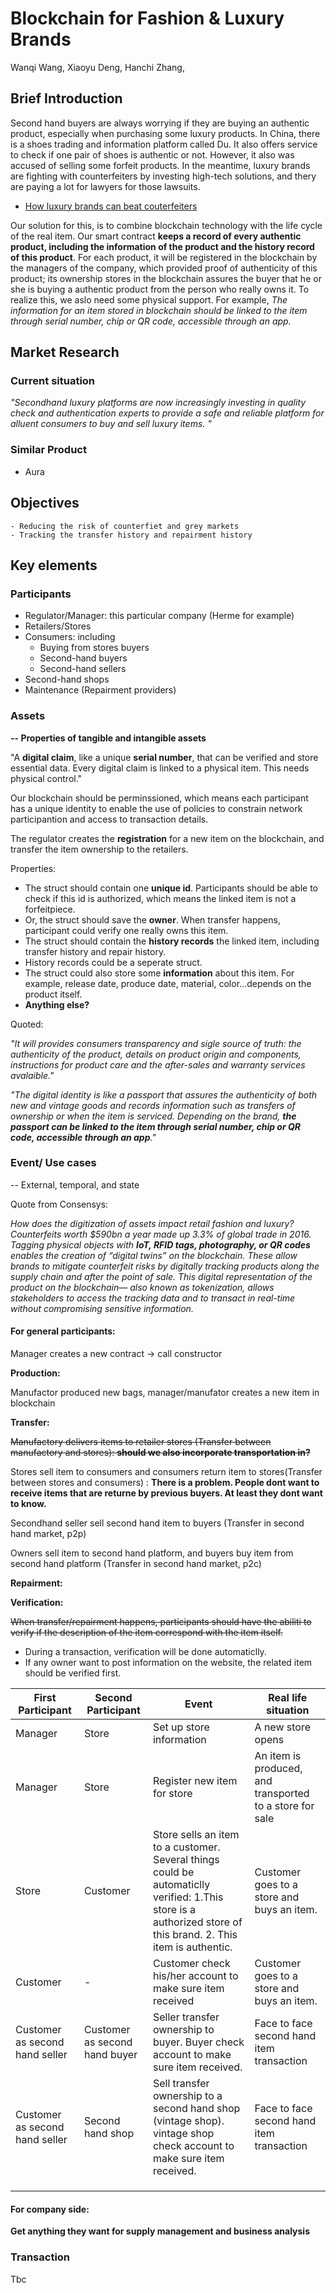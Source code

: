 # Blockchain for Fashion & Luxury Brands

Wanqi Wang, Xiaoyu Deng, Hanchi Zhang,

## Brief Introduction

Second hand buyers are always worrying if they are buying an authentic product, especially when purchasing some luxury products. In China, there is a shoes trading and information platform called Du. It also offers service to check if one pair of shoes is authentic or not. However, it also was accused of selling some forfeit products. In the meantime, luxury brands are fighting with counterfeiters by investing high-tech solutions, and thery are paying a lot for lawyers for those lawsuits.

- [How luxury brands can beat couterfeiters](https://hbr.org/2019/05/how-luxury-brands-can-beat-counterfeiters)

Our solution for this, is to combine blockchain technology with the life cycle of the real item. Our smart contract **keeps a record of every authentic product, including the information of the product and the history record of this product**. For each product, it will be registered in the blockchain by the managers of the company, which provided proof of authenticity of this product; its ownership stores in the blockchain assures the buyer that he or she is buying a authentic product from the person who really owns it. To realize this, we aslo need some physical support. For example, *The information for an item stored in blockchain should be linked to the item through serial number, chip or QR code, accessible through an app.*



## Market Research

### Current situation

*"Secondhand luxury platforms are now increasingly investing in quality check and authentication experts to provide a safe and reliable platform for alluent consumers to buy and sell luxury items. "*

### Similar Product

- Aura

	

## Objectives

	- Reducing the risk of counterfiet and grey markets
	- Tracking the transfer history and repairment history

## Key elements

### Participants

- Regulator/Manager: this particular company (Herme for example)
- Retailers/Stores
- Consumers: including
	- Buying from stores buyers
	- Second-hand buyers
	- Second-hand sellers
- Second-hand shops
- Maintenance (Repairment providers)

### Assets

**-- Properties of tangible and intangible assets**

"A **digital claim**, like a unique **serial number**, that can be verified and store essential data. Every digital claim is linked to a physical item. This needs physical control."

Our blockchain should be perminssioned, which means each participant has a unique identity to enable the use of policies to constrain network participantion and access to transaction details.

The regulator creates the **registration** for a new item on the blockchain, and transfer the item ownership to the retailers.

Properties:

- The struct should contain one **unique id**. Participants should be able to check if this id is authorized, which means the linked item is not a forfeitpiece.
- Or, the struct should save the **owner**. When transfer happens, participant could verify one really owns this item.
- The struct should contain the **history records** the linked item, including transfer history and repair history.
- History records could be a seperate struct.
- The struct could also store some **information** about this item. For example, release date, produce date, material, color...depends on the product itself.
- **Anything else?**

Quoted:

*"It will provides consumers transparency and sigle source of truth: the authenticity of the product, details on product origin and components, instructions for product care and the after-sales and warranty services avalaible."*

*"The digital identity is like a passport that assures the authenticity of both new and vintage goods and records information such as transfers of ownership or when the item is serviced. Depending on the brand, **the passport can be linked to the item through serial number, chip or QR code, accessible through an app**."*

### Event/ Use cases

-- External, temporal, and state

Quote from Consensys:

*How does the digitization of assets impact retail fashion and luxury? Counterfeits worth $590bn a year made up 3.3% of global trade in 2016. Tagging physical objects with **IoT, RFID tags, photography, or QR codes** enables the creation of “digital twins” on the blockchain. These allow brands to mitigate counterfeit risks by digitally tracking products along the supply chain and after the point of sale. This digital representation of the product on the blockchain— also known as tokenization, allows stakeholders to access the tracking data and to transact in real-time without compromising sensitive information.*

#### For general participants:

Manager creates a new contract -> call constructor

**Production:** 

Manufactor produced new bags, manager/manufator creates a new item in blockchain

**Transfer:** 

~~Manufactory delivers items to retailer stores (Transfer between manufactory and stores): **should we also incorporate transportation in?**~~

Stores sell item to consumers and consumers return item to stores(Transfer between stores and consumers) : **There is a problem. People dont want to receive items that are returne by previous buyers. At least they dont want to know.**

Secondhand seller sell second hand item to buyers (Transfer in second hand market, p2p)

Owners sell item to second hand platform, and buyers buy item from second hand platform (Transfer in second hand market, p2c)

**Repairment:**

**Verification:** 

~~When transfer/repairment happens, participants should have the abiliti to verify if the description of the item correspond with the item itself.~~ 

- During a transaction, verification will be done automaticlly.
- If any owner want to post information on the website, the related item should be verified first.

| First Participant              | Second Participant            | Event                                                        | Real life situation                                      |
| ------------------------------ | ----------------------------- | ------------------------------------------------------------ | -------------------------------------------------------- |
| Manager                        | Store                         | Set up store information                                     | A new store opens                                        |
| Manager                        | Store                         | Register new item for store                                  | An item is produced, and transported to a store for sale |
| Store                          | Customer                      | Store sells an item to a customer. Several things could be automaticlly verified: 1.This store is a authorized store of this brand. 2. This item is authentic. | Customer goes to a store and buys an item.               |
| Customer                       | -                             | Customer check his/her account to make sure item received    | Customer goes to a store and buys an item.               |
| Customer as second hand seller | Customer as second hand buyer | Seller transfer ownership to buyer. Buyer check account to make sure item received. | Face to face second hand item transaction                |
| Customer as second hand seller | Second hand shop              | Sell transfer ownership to a second hand shop (vintage shop). vintage shop check account to make sure item received. | Face to face second hand item transaction                |
|                                |                               |                                                              |                                                          |
|                                |                               |                                                              |                                                          |
|                                |                               |                                                              |                                                          |

#### For company side:

**Get anything they want for supply management and business analysis**



### Transaction

Tbc





